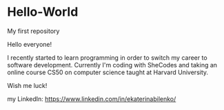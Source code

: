 # Hello-World
My first repository

Hello everyone!

I recently started to learn programming in order to switch my career to software development.
Currently I'm coding with SheCodes and taking an online course CS50 on computer science taught at Harvard University.

Wish me luck!

my LinkedIn: https://www.linkedin.com/in/ekaterinabilenko/
